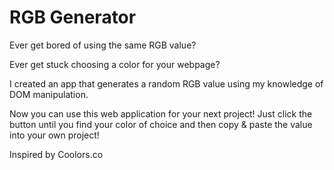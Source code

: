 # RGB Generator

Ever get bored of using the same RGB value? 

Ever get stuck choosing a color for your webpage?

I created an app that generates a random RGB value using my knowledge of DOM manipulation.


Now you can use this web application for your next project! Just click the button until you find your color of choice and then copy & paste the value into your own project! 

Inspired by Coolors.co 